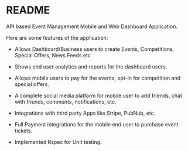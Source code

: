 # README

API based Event Management Mobile and Web Dashboard Application.

Here are some features of the application:

* Allows Dashboard/Business users to create Events, Competitions, Special Offers, News Feeds etc

* Shows end user analytics and reports for the dashboard users.

* Allows mobile users to pay for the events, opt-in for competition and special offers.

* A complete social media platform for mobile user to add friends, chat with friends, comments, notifications, etc.

* Integrations with third party Apps like Stripe, PubNub, etc.

* Full Payment integrations for the mobile end user to purchase event tickets.

* Implemented Rspec for Unit testing.